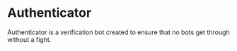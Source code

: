 # Authenticator
 Authenticator is a verification bot created to ensure that no bots get through without a fight.
